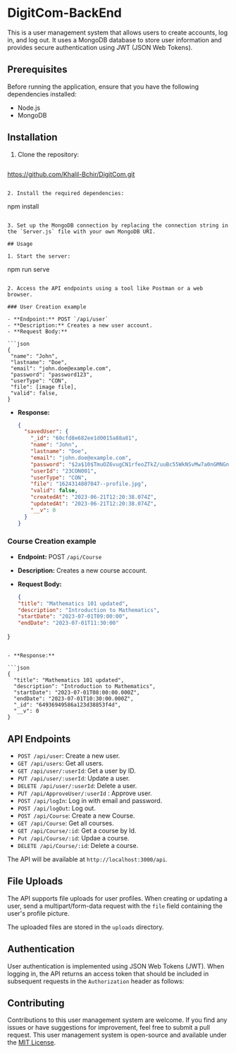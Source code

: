 # DigitCom-BackEnd

This is a user management system that allows users to create accounts, log in, and log out. It uses a MongoDB database to store user information and provides secure authentication using JWT (JSON Web Tokens).

## Prerequisites

Before running the application, ensure that you have the following dependencies installed:

- Node.js
- MongoDB

## Installation

1. Clone the repository:

   ```
  https://github.com/Khalil-Bchir/DigitCom.git
   ```

2. Install the required dependencies:

   ```
   npm install
   ```

3. Set up the MongoDB connection by replacing the connection string in the `Server.js` file with your own MongoDB URI.

## Usage

1. Start the server:

   ```
   npm run serve
   ```

2. Access the API endpoints using a tool like Postman or a web browser.

### User Creation example

- **Endpoint:** POST `/api/user`
- **Description:** Creates a new user account.
- **Request Body:**

  ```json
  {
    "name": "John",
    "lastname": "Doe",
    "email": "john.doe@example.com",
    "password": "password123",
    "userType": "CON",
    "file": [image file],
    "valid": false,
  }
  ```

- **Response:**

  ```json
  {
    "savedUser": {
      "_id": "60cfd8e682ee1d0015a88a81",
      "name": "John",
      "lastname": "Doe",
      "email": "john.doe@example.com",
      "password": "$2a$10$TmuOZ6vugCN1rfeoZTkZ/uuBc55WkNSvMw7a0nGMNGnOV0qJyWXFm",
      "userId": "23CON001",
      "userType": "CON",
      "file": "1624314807047--profile.jpg",
      "valid": false,
      "createdAt": "2023-06-21T12:20:38.074Z",
      "updatedAt": "2023-06-21T12:20:38.074Z",
      "__v": 0
    }
  }
  ```
### Course Creation example

- **Endpoint:** POST `/api/Course`
- **Description:** Creates a new course account.
- **Request Body:**

  ```json
  {
  "title": "Mathematics 101 updated",
  "description": "Introduction to Mathematics",
  "startDate": "2023-07-01T09:00:00",
  "endDate": "2023-07-01T11:30:00"
}
  ```

- **Response:**

  ```json
  {
    "title": "Mathematics 101 updated",
    "description": "Introduction to Mathematics",
    "startDate": "2023-07-01T08:00:00.000Z",
    "endDate": "2023-07-01T10:30:00.000Z",
    "_id": "64936949586a123d38853f4d",
    "__v": 0
}
  ```


## API Endpoints

- `POST /api/user`: Create a new user.
- `GET /api/users`: Get all users.
- `GET /api/user/:userId`: Get a user by ID.
- `PUT /api/user/:userId`: Update a user.
- `DELETE /api/user/:userId`: Delete a user.
- `PUT /api/ApproveUser/:userId` : Approve user.
- `POST /api/logIn`: Log in with email and password.
- `POST /api/logOut`: Log out.
- `POST /api/Course`: Create a new Course.
- `GET /api/Course`: Get all courses.
- `GET /api/Course/:id`: Get a course by Id.
- `Put /api/Course/:id`: Updae a course.
- `DELETE /api/Course/:id`: Delete a course.

The API will be available at `http://localhost:3000/api`.
## File Uploads

The API supports file uploads for user profiles. When creating or updating a user, send a multipart/form-data request with the `file` field containing the user's profile picture.

The uploaded files are stored in the `uploads` directory.

## Authentication

User authentication is implemented using JSON Web Tokens (JWT). When logging in, the API returns an access token that should be included in subsequent requests in the `Authorization` header as follows:



## Contributing

Contributions to this user management system are welcome. If you find any issues or have suggestions for improvement, feel free to submit a pull request.
This user management system is open-source and available under the [MIT License](https://opensource.org/licenses/MIT).
